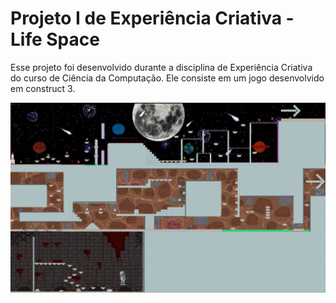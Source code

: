 # Projeto I de Experiência Criativa - Life Space
<p>
Esse projeto foi desenvolvido durante a disciplina de Experiência Criativa do curso de Ciência da Computação. Ele consiste em um jogo desenvolvido em construct 3.
</p>

<img src="projeto1_exp_criativa.jpg">
